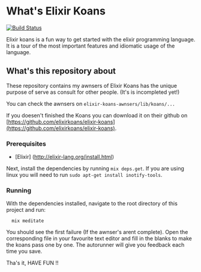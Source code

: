 # What's Elixir Koans

[![Build Status](https://travis-ci.org/elixirkoans/elixir-koans.svg?branch=master)](https://travis-ci.org/elixirkoans/elixir-koans)

Elixir koans is a fun way to get started with the elixir programming language. It is a tour
of the most important features and idiomatic usage of the language.

## What's this repository about

These repository contains my awnsers of Elixir Koans has the unique purpose of serve as consult for other people. (It's is incompleted yet!)

You can check the awnsers on `elixir-koans-awnsers/lib/koans/...`

If you doesen't finished the Koans you can download it on their github on [https://github.com/elixirkoans/elixir-koans](https://github.com/elixirkoans/elixir-koans).

### Prerequisites

- [Elixir] (http://elixir-lang.org/install.html)

Next, install the dependencies by running `mix deps.get`.
If you are using linux you will need to run `sudo apt-get install inotify-tools`.

### Running

With the dependencies installed, navigate to the root directory of this project and run:

```
  mix meditate
```

You should see the first failure (If the awnser's arent complete). 
Open the corresponding file in your favourite text editor and fill in the blanks to make the koans pass one by one.
The autorunner will give you feedback each time you save.

Tha's it, HAVE FUN !!
